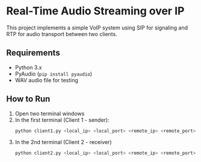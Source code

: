 # Real-Time Audio Streaming over IP

This project implements a simple VoIP system using SIP for signaling and RTP for audio transport between two clients.

## Requirements

- Python 3.x
- PyAudio (`pip install pyaudio`)
- WAV audio file for testing

## How to Run

1. Open two terminal windows
2. In the first terminal (Client 1 - sender):
   ```bash
   python client1.py <local_ip> <local_port> <remote_ip> <remote_port> <audio_file.wav>
3. In the 2nd terminal (Client 2 - receiver)
   ```bash
   python client2.py <local_ip> <local_port> <remote_ip> <remote_port>

